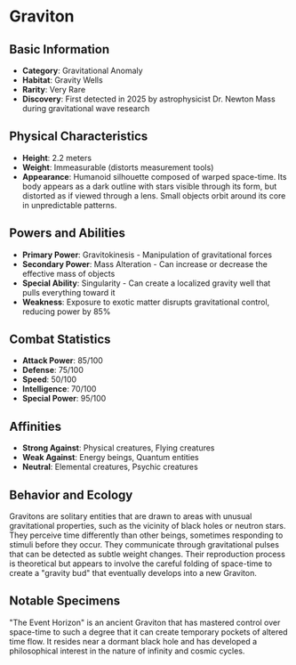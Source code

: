 # Graviton

## Basic Information
- **Category**: Gravitational Anomaly
- **Habitat**: Gravity Wells
- **Rarity**: Very Rare
- **Discovery**: First detected in 2025 by astrophysicist Dr. Newton Mass during gravitational wave research

## Physical Characteristics
- **Height**: 2.2 meters
- **Weight**: Immeasurable (distorts measurement tools)
- **Appearance**: Humanoid silhouette composed of warped space-time. Its body appears as a dark outline with stars visible through its form, but distorted as if viewed through a lens. Small objects orbit around its core in unpredictable patterns.

## Powers and Abilities
- **Primary Power**: Gravitokinesis - Manipulation of gravitational forces
- **Secondary Power**: Mass Alteration - Can increase or decrease the effective mass of objects
- **Special Ability**: Singularity - Can create a localized gravity well that pulls everything toward it
- **Weakness**: Exposure to exotic matter disrupts gravitational control, reducing power by 85%

## Combat Statistics
- **Attack Power**: 85/100
- **Defense**: 75/100
- **Speed**: 50/100
- **Intelligence**: 70/100
- **Special Power**: 95/100

## Affinities
- **Strong Against**: Physical creatures, Flying creatures
- **Weak Against**: Energy beings, Quantum entities
- **Neutral**: Elemental creatures, Psychic creatures

## Behavior and Ecology
Gravitons are solitary entities that are drawn to areas with unusual gravitational properties, such as the vicinity of black holes or neutron stars. They perceive time differently than other beings, sometimes responding to stimuli before they occur. They communicate through gravitational pulses that can be detected as subtle weight changes. Their reproduction process is theoretical but appears to involve the careful folding of space-time to create a "gravity bud" that eventually develops into a new Graviton.

## Notable Specimens
"The Event Horizon" is an ancient Graviton that has mastered control over space-time to such a degree that it can create temporary pockets of altered time flow. It resides near a dormant black hole and has developed a philosophical interest in the nature of infinity and cosmic cycles.
